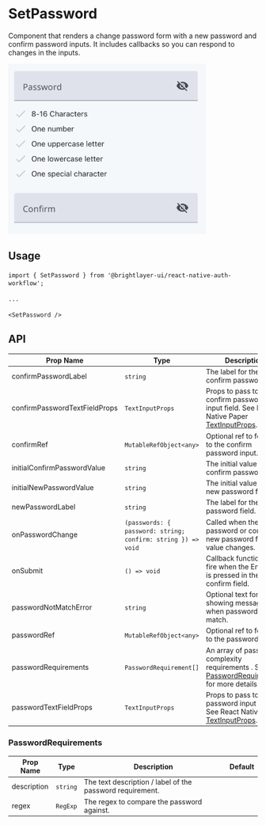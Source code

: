 # SetPassword

Component that renders a change password form with a new password and confirm password inputs. It includes callbacks so you can respond to changes in the inputs.

<img width="400" alt="setPassword" src="../../media/setPassword.png">

## Usage

```tsx
import { SetPassword } from '@brightlayer-ui/react-native-auth-workflow';

...

<SetPassword />
```

## API

| Prop Name                     | Type                                                         | Description                                                                                                                     | Default |
| ----------------------------- | ------------------------------------------------------------ | ------------------------------------------------------------------------------------------------------------------------------- | ------- |
| confirmPasswordLabel          | `string`                                                     | The label for the confirm password field.                                                                                       |         |
| confirmPasswordTextFieldProps | `TextInputProps`                                             | Props to pass to the confirm password input field. See React Native Paper [TextInputProps](https://callstack.github.io/react-native-paper/docs/components/TextInput/). |         |
| confirmRef                    | `MutableRefObject<any>`                                      | Optional ref to forward to the confirm password input.                                                                          |         |
| initialConfirmPasswordValue   | `string`                                                     | The initial value for the confirm password field.                                                                               |         |
| initialNewPasswordValue       | `string`                                                     | The initial value for the new password field.                                                                                   | 'Confirm' |
| newPasswordLabel              | `string`                                                     | The label for the new password field.                                                                                           | 'Password' |
| onPasswordChange              | `(passwords: { password: string; confirm: string }) => void` | Called when the new password or confirm new password fields value changes.                                                      |         |
| onSubmit                      | `() => void`                                                 | Callback function to fire when the Enter key is pressed in the confirm field.                                                   |         |
| passwordNotMatchError         | `string`                                                     | Optional text for showing message when passwords not match.                                                                     |         |
| passwordRef                   | `MutableRefObject<any>`                                      | Optional ref to forward to the password input.                                                                                  |         |
| passwordRequirements          | `PasswordRequirement[]`                                      | An array of password complexity requirements . See [PasswordRequirements](#PasswordRequirements) for more details.              |         |
| passwordTextFieldProps        | `TextInputProps`                                             | Props to pass to the password input field. See React Native Paper [TextInputProps](https://callstack.github.io/react-native-paper/docs/components/TextInput/).         |         |

### PasswordRequirements

| Prop Name   | Type     | Description                                               | Default |
| ----------- | -------- | --------------------------------------------------------- | ------- |
| description | `string` | The text description / label of the password requirement. |         |
| regex       | `RegExp` | The regex to compare the password against.                |         |
